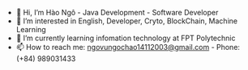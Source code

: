 - 👋 Hi, I’m Hào Ngô - Java Development - Software Developer
- 👀 I’m interested in English, Developer, Cryto, BlockChain, Machine Learning
- 🌱 I’m currently learning infomation technology at FPT Polytechnic
- 📫 How to reach me: ngovungochao14112003@gmail.com - Phone: (+84) 989031433

<!---
bewoatngo-23/bewoatngo-23 is a ✨ special ✨ repository because its `README.md` (this file) appears on your GitHub profile.
You can click the Preview link to take a look at your changes.
--->
